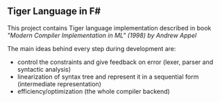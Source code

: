 ## Tiger Language in F#

This project contains Tiger language implementation described in book <br/>
_"Modern Compiler Implementation in ML" (1998) by Andrew Appel_

The main ideas behind every step during development are:

- control the constraints and give feedback on error (lexer, parser and syntactic analysis)
- linearization of syntax tree and represent it in a sequential form (intermediate representation)
- efficiency/optimization (the whole compiler backend)
